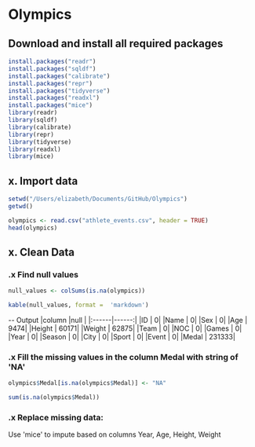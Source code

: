 # Olympics


## Download and install all required packages
``` R
install.packages("readr")
install.packages("sqldf")
install.packages("calibrate")
install.packages("repr")
install.packages("tidyverse")
install.packages("readxl")
install.packages("mice")
library(readr)
library(sqldf)
library(calibrate)
library(repr)
library(tidyverse)
library(readxl)
library(mice)
```


## x. Import data
``` R
setwd("/Users/elizabeth/Documents/GitHub/Olympics")
getwd()

olympics <- read.csv("athlete_events.csv", header = TRUE)
head(olympics)
```

## x. Clean Data

### .x Find null values
``` R
null_values <- colSums(is.na(olympics))

kable(null_values, format =  'markdown')
```
-- Output
|column |null   |
|:------|------:|
|ID     |      0|
|Name   |      0|
|Sex    |      0|
|Age    |   9474|
|Height |  60171|
|Weight |  62875|
|Team   |      0|
|NOC    |      0|
|Games  |      0|
|Year   |      0|
|Season |      0|
|City   |      0|
|Sport  |      0|
|Event  |      0|
|Medal  | 231333|

### .x Fill the missing values in the column Medal with string of 'NA'
``` R
olympics$Medal[is.na(olympics$Medal)] <- "NA"

sum(is.na(olympics$Medal))
```
### .x Replace missing data:
Use 'mice' to impute based on columns Year, Age, Height, Weight

